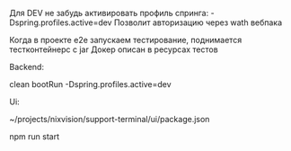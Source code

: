 Для DEV не забудь активировать профиль спринга:
-Dspring.profiles.active=dev
Позволит авторизацию через wath вебпака



Когда в проекте e2e запускаем тестирование, поднимается тестконтейнерс с jar 
Докер описан в ресурсах тестов



Backend:

clean bootRun -Dspring.profiles.active=dev

Ui:

~/projects/nixvision/support-terminal/ui/package.json

npm run start